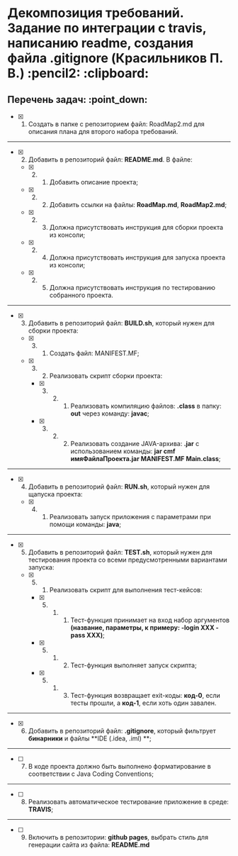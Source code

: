 <h1>Декомпозиция требований. Задание по интеграции с travis, написанию readme, создания файла .gitignore (Красильников П. В.) :pencil2: :clipboard:</h1>

<h2>Перечень задач: :point_down:</h2>

  - [x] 1. Создать в папке с репозиторием файл: RoadMap2.md для описания плана для второго набора требований.

<hr>

  - [x] 2. Добавить в репозиторий файл: **README.md**. В файле:

    - [x] 2. 1. Добавить описание проекта;

    - [x] 2. 2. Добавить ссылки на файлы: **RoadMap.md**, **RoadMap2.md**;

    - [x] 2. 3. Должна присутствовать инструкция для сборки проекта из консоли;

    - [x] 2. 4. Должна присутствовать инструкция для запуска проекта из консоли;

    - [x] 2. 5. Должна присутствовать инструкция по тестированию собранного проекта.

<hr>
  
  - [x] 3. Добавить в репозиторий файл: **BUILD.sh**, который нужен для сборки проекта:

    - [x] 3. 1. Создать файл: MANIFEST.MF;

    - [x] 3. 2. Реализовать скрипт сборки проекта:

      - [x] 3. 2. 1. Реализовать компиляцию файлов: **.class** в папку: **out** через команду: **javac**;

      - [x] 3. 2. 2. Реализовать создание JAVA-архива: **.jar** с использованием команды: **jar cmf имяФайлаПроекта.jar MANIFEST.MF Main.class**;

<hr>

  - [x] 4. Добавить в репозиторий файл: **RUN.sh**, который нужен для щапуска проекта:

      - [x] 4. 1. Реализовать запуск приложения с параметрами при помощи команды: **java**;

<hr>
  
  - [x] 5. Добавить в репозиторий файл: **TEST.sh**, который нужен для тестирования проекта со всеми предусмотренными вариантами запуска:

      - [x] 5. 1. Реализовать скрипт для выполнения тест-кейсов:

        - [x] 5. 1. 1. Тест-функция принимает на вход набор аргументов **(название, параметры, к примеру: -login XXX -pass XXX)**;

        - [x] 5. 1. 2. Тест-функция выполняет запуск скрипта;

        - [x] 5. 1. 3. Тест-функция возвращает exit-коды: **код-0**, если тесты прошли, а **код-1**, если хоть один завален.

<hr>
  
  - [x] 6. Добавить в репозиторий файл: **.gitignore**, который фильтрует **бинарники** и файлы **IDE (.idea, .iml) **;

<hr>

  - [ ] 7. В коде проекта должно быть выполнено форматирование в соответствии с Java Coding Conventions;

<hr>

  - [ ] 8. Реализовать автоматическое тестирование приложение в среде: **TRAVIS**;

<hr>

  - [ ] 9. Включить в репозитории: **github pages**, выбрать стиль для генерации сайта из файла: **README.md**


